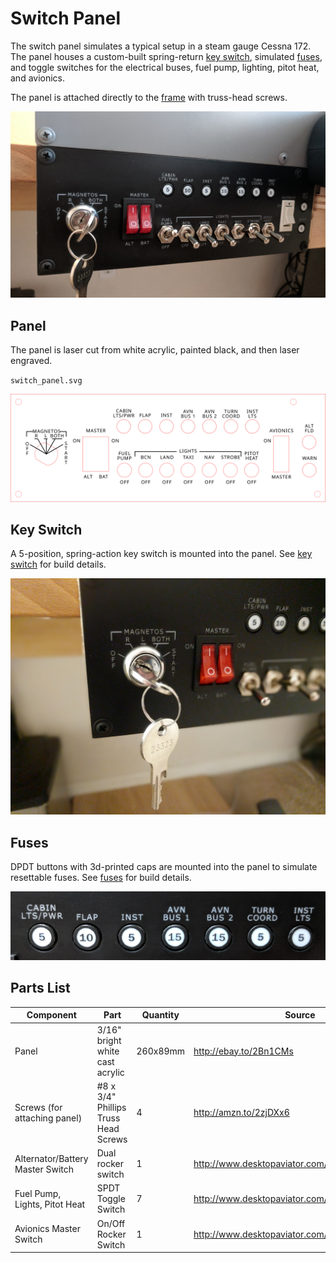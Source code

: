 # Switch Panel

The switch panel simulates a typical setup in a steam gauge Cessna 172. The panel houses a custom-built spring-return [key switch](#key-switch), simulated [fuses](#fuses), and toggle switches for the electrical buses, fuel pump, lighting, pitot heat, and avionics.

The panel is attached directly to the [frame](../frame) with truss-head screws.

![switch_panel](images/switch_panel.jpg)

## Panel

The panel is laser cut from white acrylic, painted black, and then laser engraved.

`switch_panel.svg`

![switch_panel](switch_panel.svg)

## Key Switch

A 5-position, spring-action key switch is mounted into the panel. See [key switch](./key_switch) for build details.

![key_switch](key_switch/images/key_switch.jpg)

## Fuses

DPDT buttons with 3d-printed caps are mounted into the panel to simulate resettable fuses. See [fuses](./fuses) for build details.

![fuses](fuses/images/fuses.jpg)

## Parts List

| Component                        | Part                                  | Quantity | Source                                   |
| -------------------------------- | ------------------------------------- | -------- | ---------------------------------------- |
| Panel                            | 3/16" bright white cast acrylic       | 260x89mm | http://ebay.to/2Bn1CMs                   |
| Screws (for attaching panel)     | \#8 x 3/4" Phillips Truss Head Screws | 4        | http://amzn.to/2zjDXx6                   |
| Alternator/Battery Master Switch | Dual rocker switch                    | 1        | http://www.desktopaviator.com/Products/parts.htm |
| Fuel Pump, Lights, Pitot Heat    | SPDT Toggle Switch                    | 7        | http://www.desktopaviator.com/Products/parts.htm |
| Avionics Master Switch           | On/Off Rocker Switch                  | 1        | http://www.desktopaviator.com/Products/parts.htm |
